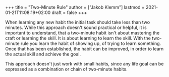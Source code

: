 +++
title = "Two-Minute Rule"
author = ["Jakob Klemm"]
lastmod = 2021-01-21T11:08:19+02:00
draft = false
+++

When learning any new habit the initial task should take less than two
minutes. While this approach doesn't sound practical or helpful, it is
important to understand, that a two-minute habit isn't about mastering
the craft or learning the skill.
It is about learning to learn the skill.
With the two-minute rule you learn the habit of showing up, of trying
to learn something. Once that has been established, the habit can be
improved, in order to learn the actual skill and achieve the goal.

This approach doesn't just work with small habits, since any life goal
can be expressed as a combination or chain of two-minute habits.
